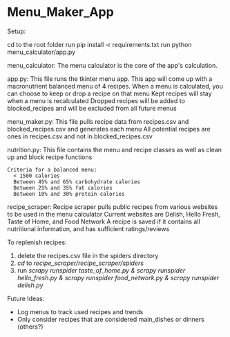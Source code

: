 # Menu_Maker_App

Setup:

cd to the root folder
run pip install -r requirements.txt
run python menu_calculator/app.py


menu_calculator:
  The menu calculator is the core of the app's calculation.
  
  app.py:
    This file runs the tkinter menu app.
    This app will come up with a macronutrient balanced menu of 4 recipes.
    When a menu is calculated, you can choose to keep or drop a recipe on that menu
      Kept recipes will stay when a menu is recalculated
      Dropped recipes will be added to blocked_recipes and will be excluded from all future menus
  
  menu_maker.py:
    This file pulls recipe data from recipes.csv and blocked_recipes.csv and generates each menu
    All potential recipes are ones in recipes.csv and not in blocked_recipes.csv
  
  nutrition.py:
    This file contains the menu and recipe classes as well as clean up and block recipe functions
   
    Criteria for a balanced menu:
      < 1500 calories
      Between 45% and 65% carbohydrate calories
      Between 25% and 35% fat calories
      Between 10% and 30% protein calories

recipe_scraper:
  Recipe scraper pulls public recipes from various websites to be used in the menu calculator
  Current websites are Delish, Hello Fresh, Taste of Home, and Food Network
  A recipe is saved if it contains all nutritional information, and has sufficient ratings/reviews
  
  To replenish recipes:
  1) delete the recipes.csv file in the spiders directory
  2) _cd_ to _recipe_scraper/recipe_scraper/spiders_
  3) run _scrapy runspider taste_of_home.py & scrapy runspider hello_fresh.py & scrapy runspider food_network.py & scrapy runspider delish.py_

  
  
  
  Future Ideas:
  
  * Log menus to track used recipes and trends
  * Only consider recipes that are considered main_dishes or dinners (others?)
